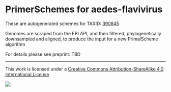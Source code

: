 # PrimerSchemes for aedes-flavivirus

These are autogenerated schemes for TAXID: [390845](https://www.ncbi.nlm.nih.gov/Taxonomy/Browser/wwwtax.cgi?mode=Info&id=390845&lvl=3&lin=f&keep=1&srchmode=1&unlock)

Genomes are scraped from the EBI API, and then filtered, phylogenetically downsampled and aligned, to produce the input for a new PrimalScheme algorithm

For details please see preprint: TBD

------------------------------------------------------------------------

This work is licensed under a [Creative Commons Attribution-ShareAlike 4.0 International License](http://creativecommons.org/licenses/by-sa/4.0/) 

![](https://i.creativecommons.org/l/by-sa/4.0/88x31.png)